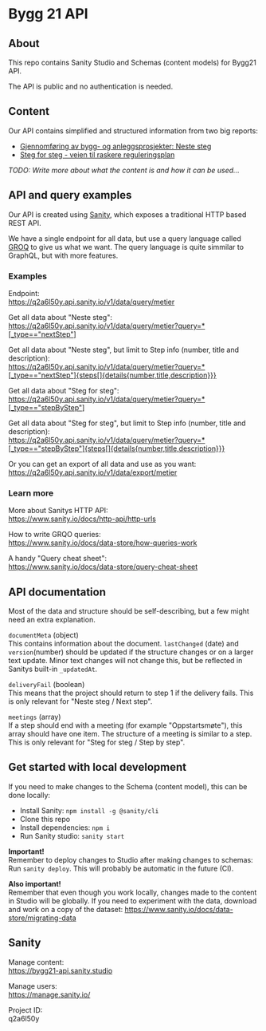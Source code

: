 # Bygg 21 API

## About

This repo contains Sanity Studio and Schemas (content models) for Bygg21 API.

The API is public and no authentication is needed.

## Content

Our API contains simplified and structured information from two big reports:

- [Gjennomføring av bygg- og anleggsprosjekter: Neste steg](https://www.bygg21.no/contentassets/ac0c77e4ec904c7a955525528b474b6c/veileder-for-fasenormen-neste-steg.pdf)
- [Steg for steg - veien til raskere reguleringsplan](https://www.bygg21.no/rapporter-og-veiledere/steg-for-steg/)

_TODO: Write more about what the content is and how it can be used..._

## API and query examples

Our API is created using [Sanity](https://www.sanity.io/), which exposes a traditional HTTP based REST API.

We have a single endpoint for all data, but use a query language called [GROQ](https://www.sanity.io/docs/data-store/how-queries-work) to give us what we want. The query language is quite simmilar to GraphQL, but with more features.

### Examples

Endpoint:<br>
https://q2a6l50y.api.sanity.io/v1/data/query/metier

Get all data about "Neste steg":<br>
https://q2a6l50y.api.sanity.io/v1/data/query/metier?query=*[_type=="nextStep"]

Get all data about "Neste steg", but limit to Step info (number, title and description):<br>
https://q2a6l50y.api.sanity.io/v1/data/query/metier?query=*[_type=="nextStep"]{steps[]{details{number,title,description}}}

Get all data about "Steg for steg":<br>
https://q2a6l50y.api.sanity.io/v1/data/query/metier?query=*[_type=="stepByStep"]

Get all data about "Steg for steg", but limit to Step info (number, title and description):<br>
https://q2a6l50y.api.sanity.io/v1/data/query/metier?query=*[_type=="stepByStep"]{steps[]{details{number,title,description}}}

Or you can get an export of all data and use as you want:<br>
https://q2a6l50y.api.sanity.io/v1/data/export/metier

### Learn more

More about Sanitys HTTP API:<br>
https://www.sanity.io/docs/http-api/http-urls

How to write GRQO queries:<br>
https://www.sanity.io/docs/data-store/how-queries-work

A handy "Query cheat sheet":<br>
https://www.sanity.io/docs/data-store/query-cheat-sheet

## API documentation

Most of the data and structure should be self-describing, but a few might need an extra explanation.

`documentMeta` (object)<br>
This contains information about the document. `lastChanged` (date) and `version`(number) should be updated if the structure changes or on a larger text update. Minor text changes will not change this, but be reflected in Sanitys built-in `_updatedAt`.

`deliveryFail` (boolean)<br>
This means that the project should return to step 1 if the delivery fails. This is only relevant for "Neste steg / Next step".

`meetings` (array)<br>
If a step should end with a meeting (for example "Oppstartsmøte"), this array should have one item. The structure of a meeting is similar to a step. This is only relevant for "Steg for steg / Step by step".

## Get started with local development

If you need to make changes to the Schema (content model), this can be done locally:

- Install Sanity: `npm install -g @sanity/cli`
- Clone this repo
- Install dependencies: `npm i`
- Run Sanity studio: `sanity start`

**Important!**<br>
Remember to deploy changes to Studio after making changes to schemas: Run `sanity deploy`. This will probably be automatic in the future (CI).

**Also important!**<br>
Remember that even though you work locally, changes made to the content in Studio will be globally. If you need to experiment with the data, download and work on a copy of the dataset: https://www.sanity.io/docs/data-store/migrating-data

## Sanity

Manage content:<br>
https://bygg21-api.sanity.studio

Manage users:<br>
https://manage.sanity.io/

Project ID:<br>
q2a6l50y
